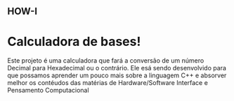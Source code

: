 ## HOW-I
# Calculadora de bases!
Este projeto é uma calculadora que fará a conversão de um número Decimal para Hexadecimal ou o contrário. Ele esá sendo desenvolvido para que possamos aprender um pouco mais sobre a linguagem C++ e absorver melhor os contéudos das matérias de Hardware/Software Interface e Pensamento Computacional
